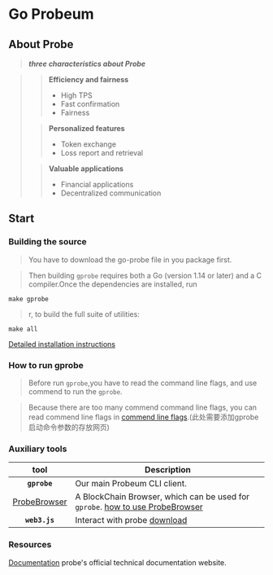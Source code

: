 # Go Probeum
## About Probe

> ***three characteristics about Probe***

>> **Efficiency and fairness**
>> + High TPS
>> + Fast confirmation
>> + Fairness
>
>> **Personalized features**
>> + Token exchange
>> + Loss report and retrieval
>
>> **Valuable applications**
>> + Financial applications
>> + Decentralized communication

## Start

### Building the source

>You have to download the go-probe file in you package first.

>Then building `gprobe` requires both a Go (version 1.14 or later) and a C compiler.Once the dependencies are installed, run

```shell
make gprobe
```

> r, to build the full suite of utilities:

```shell
make all
```

[Detailed installation instructions]()

### How to run gprobe

> Before run `gprobe`,you have to read the command line flags, and use commend to run the `gprobe`.

> Because there are too many commend command line flags, you can read commend line flags in [commend line flags]().(此处需要添加gprobe启动命令参数的存放网页) 


### Auxiliary tools

|   tool    | Description                                                                                                                                                                                                                                                                                                                                                                                                                                                                                                                                          |
| :-----------: | ---------------------------------------------------------------------------------------------------------------------------------------------------------------------------------------------------------------------------------------------------------------------------------------------------------------------------------------------------------------------------------------------------------------------------------------------------------------------------------------------------------------------------------------------------- |
|  **`gprobe`**   | Our main Probeum CLI client.    |
|   [ProbeBrowser](http://172.16.0.103/home)    | A BlockChain Browser, which can be used  for `gprobe`. [how to use ProbeBrowser]() |
|  **`web3.js`**   |  Interact with probe  [download]()   |

### Resources
[Documentation](http://doc.probechain.org)  probe's official technical documentation website.